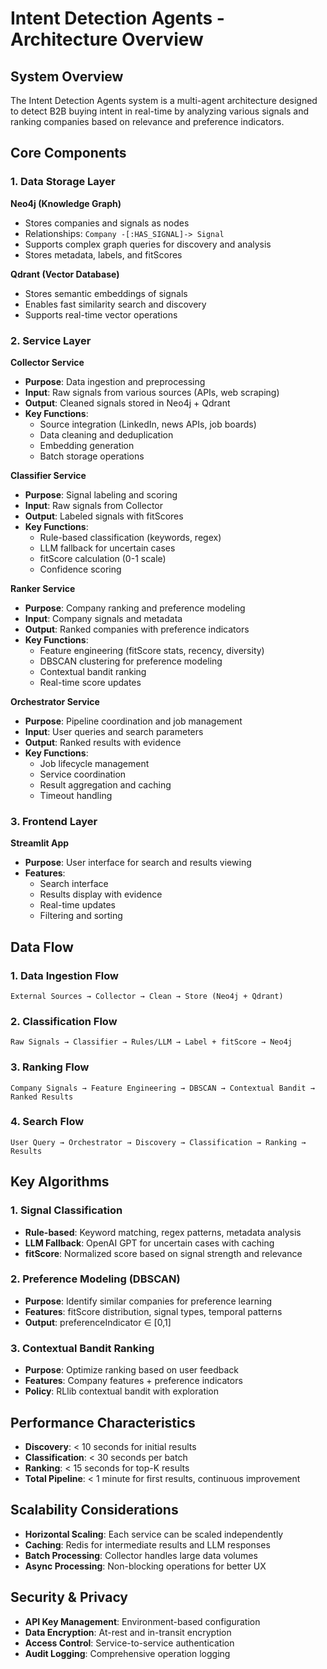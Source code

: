 # Intent Detection Agents - Architecture Overview

## System Overview

The Intent Detection Agents system is a multi-agent architecture designed to detect B2B buying intent in real-time by analyzing various signals and ranking companies based on relevance and preference indicators.

## Core Components

### 1. Data Storage Layer

**Neo4j (Knowledge Graph)**
- Stores companies and signals as nodes
- Relationships: `Company -[:HAS_SIGNAL]-> Signal`
- Supports complex graph queries for discovery and analysis
- Stores metadata, labels, and fitScores

**Qdrant (Vector Database)**
- Stores semantic embeddings of signals
- Enables fast similarity search and discovery
- Supports real-time vector operations

### 2. Service Layer

**Collector Service**
- **Purpose**: Data ingestion and preprocessing
- **Input**: Raw signals from various sources (APIs, web scraping)
- **Output**: Cleaned signals stored in Neo4j + Qdrant
- **Key Functions**:
  - Source integration (LinkedIn, news APIs, job boards)
  - Data cleaning and deduplication
  - Embedding generation
  - Batch storage operations

**Classifier Service**
- **Purpose**: Signal labeling and scoring
- **Input**: Raw signals from Collector
- **Output**: Labeled signals with fitScores
- **Key Functions**:
  - Rule-based classification (keywords, regex)
  - LLM fallback for uncertain cases
  - fitScore calculation (0-1 scale)
  - Confidence scoring

**Ranker Service**
- **Purpose**: Company ranking and preference modeling
- **Input**: Company signals and metadata
- **Output**: Ranked companies with preference indicators
- **Key Functions**:
  - Feature engineering (fitScore stats, recency, diversity)
  - DBSCAN clustering for preference modeling
  - Contextual bandit ranking
  - Real-time score updates

**Orchestrator Service**
- **Purpose**: Pipeline coordination and job management
- **Input**: User queries and search parameters
- **Output**: Ranked results with evidence
- **Key Functions**:
  - Job lifecycle management
  - Service coordination
  - Result aggregation and caching
  - Timeout handling

### 3. Frontend Layer

**Streamlit App**
- **Purpose**: User interface for search and results viewing
- **Features**:
  - Search interface
  - Results display with evidence
  - Real-time updates
  - Filtering and sorting

## Data Flow

### 1. Data Ingestion Flow
```
External Sources → Collector → Clean → Store (Neo4j + Qdrant)
```

### 2. Classification Flow
```
Raw Signals → Classifier → Rules/LLM → Label + fitScore → Neo4j
```

### 3. Ranking Flow
```
Company Signals → Feature Engineering → DBSCAN → Contextual Bandit → Ranked Results
```

### 4. Search Flow
```
User Query → Orchestrator → Discovery → Classification → Ranking → Results
```

## Key Algorithms

### 1. Signal Classification
- **Rule-based**: Keyword matching, regex patterns, metadata analysis
- **LLM Fallback**: OpenAI GPT for uncertain cases with caching
- **fitScore**: Normalized score based on signal strength and relevance

### 2. Preference Modeling (DBSCAN)
- **Purpose**: Identify similar companies for preference learning
- **Features**: fitScore distribution, signal types, temporal patterns
- **Output**: preferenceIndicator ∈ [0,1]

### 3. Contextual Bandit Ranking
- **Purpose**: Optimize ranking based on user feedback
- **Features**: Company features + preference indicators
- **Policy**: RLlib contextual bandit with exploration

## Performance Characteristics

- **Discovery**: < 10 seconds for initial results
- **Classification**: < 30 seconds per batch
- **Ranking**: < 15 seconds for top-K results
- **Total Pipeline**: < 1 minute for first results, continuous improvement

## Scalability Considerations

- **Horizontal Scaling**: Each service can be scaled independently
- **Caching**: Redis for intermediate results and LLM responses
- **Batch Processing**: Collector handles large data volumes
- **Async Processing**: Non-blocking operations for better UX

## Security & Privacy

- **API Key Management**: Environment-based configuration
- **Data Encryption**: At-rest and in-transit encryption
- **Access Control**: Service-to-service authentication
- **Audit Logging**: Comprehensive operation logging
